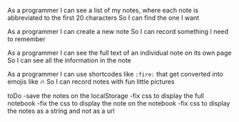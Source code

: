 As a programmer
I can see a list of my notes, where each note is abbreviated to the first 20 characters
So I can find the one I want


As a programmer
I can create a new note
So I can record something I need to remember


As a programmer
I can see the full text of an individual note on its own page
So I can see all the information in the note


As a programmer
I can use shortcodes like `:fire:` that get converted into emojis like 🔥
So I can record notes with fun little pictures

toDo
-save the notes on the localStorage
-fix css to display the full notebook
-fix the css to display the note on the notebook
-fix css to display the notes as a string and not as a url
